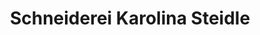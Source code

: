 ---
title: "Schneiderei Karolina Steidle"
url: /essingen/schneiderei-karolina-steidle/
shop: Schneiderei
---